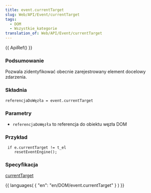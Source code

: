 ```yaml
---
title: event.currentTarget
slug: Web/API/Event/currentTarget
tags:
  - DOM
  - Wszystkie_kategorie
translation_of: Web/API/Event/currentTarget
---
```

{{ ApiRef() }}

### Podsumowanie

Pozwala zidentyfikować obecnie zarejestrowany element docelowy zdarzenia.

### Składnia

    referencjaDoWęzła = event.currentTarget

### Parametry

- `referencjaDoWęzła` to referencja do obiektu węzła DOM

### Przykład

     if e.currentTarget != t_el
        resetEventEngine();

### Specyfikacja

[currentTarget](http://www.w3.org/TR/2000/REC-DOM-Level-2-Events-20001113/events.html#Events-Event-currentTarget)

{{ languages( { "en": "en/DOM/event.currentTarget" } ) }}
